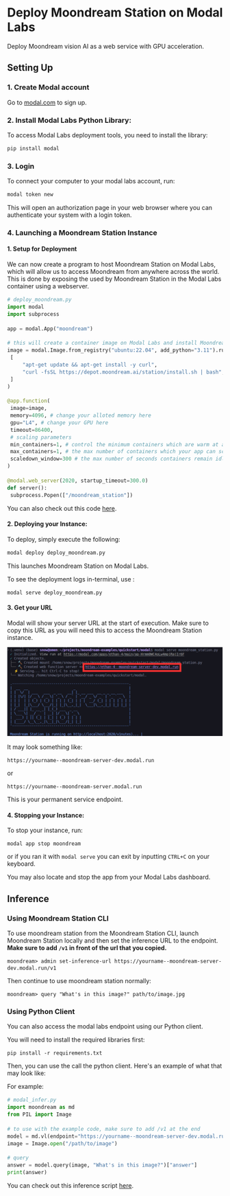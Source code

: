 # Deploy Moondream Station on Modal Labs

Deploy Moondream vision AI as a web service with GPU acceleration.

## Setting Up

### **1. Create Modal account**
Go to [modal.com](https://modal.com) to sign up.

### **2. Install Modal Labs Python Library**:
To access Modal Labs deployment tools, you need to install the library:

   ```bash
   pip install modal
   ```

### **3. Login**
   To connect your computer to your modal labs account, run:
   ```bash
   modal token new
   ```
   This will open an authorization page in your web browser where you can authenticate your system with a login token.

### **4. Launching a Moondream Station Instance**

#### 1. Setup for Deployment

We can now create a program to host Moondream Station on Modal Labs, which will allow us to access Moondream from anywhere across the world. This is done by exposing the used by Moondream Station in the Modal Labs container using a webserver.

   ```python
# deploy_moondream.py
import modal
import subprocess

app = modal.App("moondream")

# this will create a container image on Modal Labs and install Moondream Station
image = modal.Image.from_registry("ubuntu:22.04", add_python="3.11").run_commands(
    [
        "apt-get update && apt-get install -y curl",
        "curl -fsSL https://depot.moondream.ai/station/install.sh | bash",
    ]
)

@app.function(
    image=image,
    memory=4096, # change your alloted memory here
    gpu="L4", # change your GPU here
    timeout=86400,
    # scaling parameters
    min_containers=1, # control the minimum containers which are warm at any time
    max_containers=1, # the max number of containers which your app can scale up to
    scaledown_window=300 # the max number of seconds containers remain idle before scaling down
)

@modal.web_server(2020, startup_timeout=300.0)
def server():
    subprocess.Popen(["/moondream_station"])

   ```
You can also check out this code [here](quickstart/modal/deploy_moondream.py).

#### **2. Deploying your Instance**:

To deploy, simply execute the following:
   ```bash
   modal deploy deploy_moondream.py
   ```
This launches Moondream Station on Modal Labs. 

To see the deployment logs in-terminal, use :

```
modal serve deploy_moondream.py
```

#### **3. Get your URL**
Modal will show your server URL at the start of execution. Make sure to copy this URL as you will need this to access the Moondream Station instance.

![alt text](readme-images/example-image.png)

It may look something like:
   ```
   https://yourname--moondream-server-dev.modal.run
   ```
   or
   ```
   https://yourname--moondream-server.modal.run
   ```
   This is your permanent service endpoint.

#### **4. Stopping your Instance**:

To stop your instance, run:

```
modal app stop moondream
```

or if you ran it with `modal serve` you can exit by inputting `CTRL+C` on your keyboard.

You may also locate and stop the app from your Modal Labs dashboard.


## Inference

### Using Moondream Station CLI
To use moondream station from the Moondream Station CLI, launch Moondream Station locally and then set the inference URL to the endpoint. **Make sure to add `/v1` in front of the url that you copied.**

```
moondream> admin set-inference-url https://yourname--moondream-server-dev.modal.run/v1
```

Then continue to use moondream station normally:

```
moondream> query "What's in this image?" path/to/image.jpg
```

### Using Python Client
You can also access the modal labs endpoint using our Python client.

You will need to install the required libraries first:

```
pip install -r requirements.txt
```

Then, you can use the call the python client. Here's an example of what that may look like:

For example:
```python
# modal_infer.py
import moondream as md
from PIL import Image

# to use with the example code, make sure to add /v1 at the end
model = md.vl(endpoint="https://yourname--moondream-server-dev.modal.run/v1")
image = Image.open("/path/to/image")

# query
answer = model.query(image, "What's in this image?")["answer"]
print(answer)
```

You can check out this inference script [here](modal_infer.py).